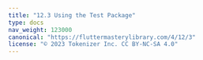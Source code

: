 ```yaml
---
title: "12.3 Using the Test Package"
type: docs
nav_weight: 123000
canonical: "https://fluttermasterylibrary.com/4/12/3"
license: "© 2023 Tokenizer Inc. CC BY-NC-SA 4.0"
---
```

